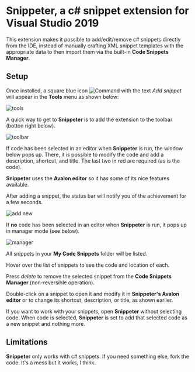 # Snippeter, a c# snippet extension for Visual Studio 2019

This extension makes it possible to add/edit/remove c# snippets directly from the IDE, instead of manually crafting XML snippet templates with the appropriate data to then import them via the built-in **Code Snippets Manager**.

## Setup

Once installed, a square blue icon ![Command](https://user-images.githubusercontent.com/12540983/69513781-57237100-0f8c-11ea-922d-eba6925ddc74.png) with the text *Add snippet* will appear in the **Tools** menu as shown below:

![tools](https://user-images.githubusercontent.com/12540983/69513786-57bc0780-0f8c-11ea-85c9-5a57354c0565.png)

A quick way to get to **Snippeter** is to add the extension to the toolbar (botton right below).

![toolbar](https://user-images.githubusercontent.com/12540983/69513785-57bc0780-0f8c-11ea-8eb6-46229e087459.png)

If code has been selected in an editor when **Snippeter** is run, the window below pops up. There, it is possible to modify the code and add a description, shortcut, and title. The last two in red are required (as is the code).

**Snippeter** uses the **Avalon editor** so it has some of its nice features available.

After adding a snippet, the status bar will notify you of the achievement for a few seconds.

![add new](https://user-images.githubusercontent.com/12540983/69513780-57237100-0f8c-11ea-99c1-243414ec629d.png)

If **no** code has been selected in an editor when **Snippeter** is run, it pops up in manager mode (see below).

![manager](https://user-images.githubusercontent.com/12540983/69513784-57237100-0f8c-11ea-942a-047eba301f67.png)

All snippets in your **My Code Snippets** folder will be listed.

Hover over the list of snippets to see the code and location of each.

Press *delete* to remove the selected snippet from the **Code Snippets Manager** (non-reversible operation).

Double-click on a snippet to open it and modify it in **Snippeter's Avalon editor** or to change its shortcut, description, or title, as shown earlier.

If you want to work with your snippets, open **Snippeter** without selecting code. When code is selected, **Snippeter** is set to add that selected code as a new snippet and nothing more.

## Limitations

**Snippeter** only works with c# snippets. If you need something else, fork the code. It's a mess but it works, I think.
